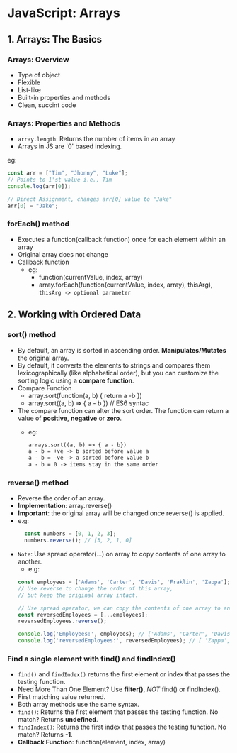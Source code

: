 # JavaScript: Arrays

## 1. Arrays: The Basics
### Arrays: Overview

- Type of object
- Flexible
- List-like
- Built-in properties and methods
- Clean, succint code

### Arrays: Properties and Methods

- `array.length`: Returns the number of items in an array
- Arrays in JS are '0' based indexing.

eg:

```javascript
const arr = ["Tim", "Jhonny", "Luke"];
// Points to 1'st value i.e., Tim
console.log(arr[0]);

// Direct Assignment, changes arr[0] value to "Jake"
arr[0] = "Jake"; 
```

### forEach() method

- Executes a function(callback function) once for each element within an array
- Original array does not change
- Callback function
  - eg:
    - function(currentValue, index, array)
    - array.forEach(function(currentValue, index, array), thisArg), `thisArg -> optional parameter`

## 2. Working with Ordered Data
### sort() method

- By default, an array is sorted in ascending order. **Manipulates/Mutates** the original array.
- By default, it converts the elements to strings and compares them lexicographically (like alphabetical order), but you can customize the sorting logic using a **compare function**.
- Compare Function
  - array.sort(function(a, b) { return a -b })
  - array.sort((a, b) => { a - b }) // ES6 syntac
- The compare function can alter the sort order. The function can return a value of **positive**, **negative** or **zero**.
  - eg:

    ```md
    arrays.sort((a, b) => { a - b})
    a - b = +ve -> b sorted before value a
    a - b = -ve -> a sorted before value b
    a - b = 0 -> items stay in the same order
    ```

### reverse() method

- Reverse the order of an array.
- **Implementation**: array.reverse()
- **Important**: the original array will be changed once reverse() is applied.
- e.g:
  ```javascript
    const numbers = [0, 1, 2, 3];
    numbers.reverse(); // [3, 2, 1, 0]
  ```
- `Note`: Use spread operator(...) on array to copy contents of one array to another.
  - e.g:
  ```javascript
  const employees = ['Adams', 'Carter', 'Davis', 'Fraklin', 'Zappa'];
  // Use reverse to change the order of this array,
  // but keep the original array intact.

  // Use spread operator, we can copy the contents of one array to another.
  const reversedEmployees = [...employees];
  reversedEmployees.reverse();

  console.log('Employees:', employees); // ['Adams', 'Carter', 'Davis', 'Fraklin', 'Zappa']
  console.log('reversedEmployees:', reversedEmployees); // [ 'Zappa', 'Fraklin', 'Davis', 'Carter', 'Adams' ]
  ```

### Find a single element with find() and findIndex()

- `find()` and `findIndex()` returns the first element or index that passes the testing function.
- Need More Than One Element? Use **filter()**, *NOT* find() or findIndex().
- First matching value returned.
- Both array methods use the same syntax.
- `find()`: Returns the first element that passes the testing function. No match? Returns **undefined**.
- `findIndex()`: Returns the first index that passes the testing function. No match? Returns **-1**.
- **Callback Function**: function(element, index, array)